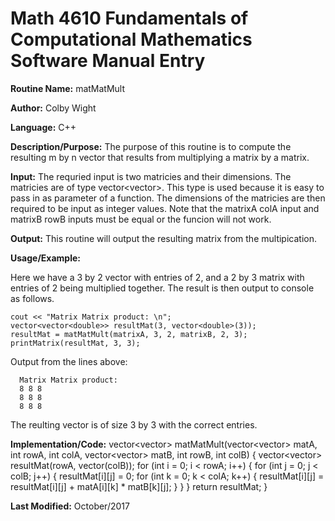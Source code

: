 
# Math 4610 Fundamentals of Computational Mathematics Software Manual Entry

**Routine Name:**  matMatMult

**Author:** Colby Wight

**Language:** C++

**Description/Purpose:**  The purpose of this routine is to compute the resulting m by n vector that results from multiplying a matrix by a matrix. 

**Input:** The requried input is two matricies and their dimensions. The matricies are of type vector<vector<double>>. This type is used because it is easy to pass in as parameter of a function. The dimensions of the matricies are then required to be input as integer values. Note that the matrixA colA input and matrixB rowB inputs must be equal or the funcion will not work.

**Output:** This routine will output the resulting matrix from the multipication.

**Usage/Example:**

Here we have a 3 by 2 vector with entries of 2, and a 2 by 3 matrix with entries of 2 being multiplied together. The result is then output to console as follows.

    cout << "Matrix Matrix product: \n";
    vector<vector<double>> resultMat(3, vector<double>(3));
    resultMat = matMatMult(matrixA, 3, 2, matrixB, 2, 3);
    printMatrix(resultMat, 3, 3);
      

Output from the lines above:

      Matrix Matrix product: 
      8 8 8 
      8 8 8 
      8 8 8

The reulting vector is of size 3 by 3 with the correct entries.

**Implementation/Code:** 
    vector<vector<double>> matMatMult(vector<vector<double>> matA, int rowA, int colA, vector<vector<double>> matB, int rowB,     int colB) {
    vector<vector<double>> resultMat(rowA, vector<double>(colB));
    for (int i = 0; i < rowA; i++)
    {
        for (int j = 0; j < colB; j++) {
            resultMat[i][j] = 0;
            for (int k = 0; k < colA; k++) {
                resultMat[i][j] = resultMat[i][j] + matA[i][k] * matB[k][j];
            }
        }
    }
    return resultMat;
    }

**Last Modified:** October/2017
